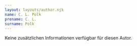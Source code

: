 ```yaml
---
layout: layouts/author.njk
name: C. L. Polk
prename: C. L.
surname: Polk
---
```

Keine zusätzlichen Informationen verfügbar für diesen Autor.
